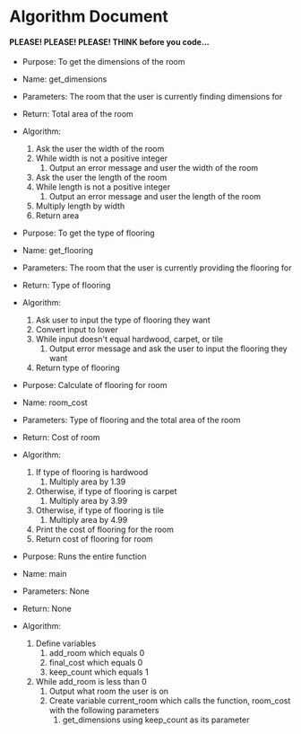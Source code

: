 # Algorithm Document
#### PLEASE! PLEASE! PLEASE! THINK before you code...

* Purpose: To get the dimensions of the room
* Name: get_dimensions
* Parameters: The room that the user is currently finding dimensions for
* Return: Total area of the room
* Algorithm:
  1. Ask the user the width of the room
  2. While width is not a positive integer
     1. Output an error message and user the width of the room
  3. Ask the user the length of the room
  4. While length is not a positive integer
     1. Output an error message and user the length of the room
  5. Multiply length by width
  6. Return area


* Purpose: To get the type of flooring
* Name: get_flooring
* Parameters: The room that the user is currently providing the flooring for
* Return: Type of flooring
* Algorithm:
  1. Ask user to input the type of flooring they want
  2. Convert input to lower
  3. While input doesn't equal hardwood, carpet, or tile
     1. Output error message and ask the user to input the flooring they want
  4. Return type of flooring


* Purpose: Calculate of flooring for room
* Name: room_cost
* Parameters: Type of flooring and the total area of the room
* Return: Cost of room
* Algorithm:
  1. If type of flooring is hardwood
     1. Multiply area by 1.39
  2. Otherwise, if type of flooring is carpet
     1. Multiply area by 3.99
  3. Otherwise, if type of flooring is tile
     1. Multiply area by 4.99
  4. Print the cost of flooring for the room
  5. Return cost of flooring for room


* Purpose: Runs the entire function
* Name: main
* Parameters: None
* Return: None
* Algorithm:
  1. Define variables
     1. add_room which equals 0
     2. final_cost which equals 0
     3. keep_count which equals 1
  2. While add_room is less than 0
     1. Output what room the user is on
     2. Create variable current_room which calls the function, room_cost with the following parameters
        1. get_dimensions using keep_count as its parameter